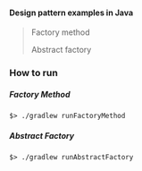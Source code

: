 #### Design pattern examples in Java
> Factory method
> 
> Abstract factory


### How to run

##### Factory Method
```
$> ./gradlew runFactoryMethod
```

##### Abstract Factory
```
$> ./gradlew runAbstractFactory
```
